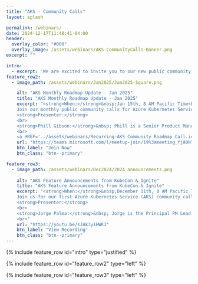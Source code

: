 ```yaml
---
title: "AKS - Community Calls"
layout: splash

permalink: /webinars/
date: 2024-12-17T11:48:41-04:00
header:
  overlay_color: "#000"
  overlay_image: /assets/webinars/AKS-CommunityCalls-Banner.png
excerpt: ""

intro: 
  - excerpt: 'We are excited to invite you to our new public community calls for Azure Kubernetes Service (AKS). These sessions will be a great opportunity to discuss the product roadmap, witness demos of new features, provide feedback, and get your product questions answered. '
feature_row2:
  - image_path: /assets/webinars/Jan2025/Jan2025-Square.png

    alt: "AKS Monthly Roadmap Update - Jan 2025"
    title: "AKS Monthly Roadmap Update - Jan 2025"
    excerpt: "<strong>When:</strong>&nbsp;Jan 15th, 8 AM Pacific Time<br><br>
    Join our monthly public community calls for Azure Kubernetes Service to discuss product roadmap, see demos of new features, provide feedback, and learn from others’ experience with AKS. <br>Azure Kubernetes Service has a public <a href='https://github.com/orgs/Azure/projects/685/views/1'>feature roadmap</a> &nbsp; that outlines features that are in development, available for public preview, and generally available. This roadmap will be reviewed in each community call. <br><br>
    <strong>Presenter:</strong>
    <br>
    <strong>Phill Gibson:</strong>&nbsp; Phill is a Senior Product Manager at Microsoft, specializing in cloud native tools and technology within the open-source division. With a diverse background in software development, systems architecture, consulting, and product management, Phill has contributed to numerous open-source projects throughout his career.
    <br>
    <a HREF='../assets/webinars/Recurring-AKS Community Roadmap Call.ics'>Add Event to my calendar</a>"
    url: "https://teams.microsoft.com/l/meetup-join/19%3ameeting_YjA0NTdiNjItOGU1OS00MTQwLWJlZjUtNjNmYzIzOWYyZTYy%40thread.v2/0?context=%7b%22Tid%22%3a%2272f988bf-86f1-41af-91ab-2d7cd011db47%22%2c%22Oid%22%3a%22e3e368ba-66aa-4e1b-86f6-63f9c1a9ac62%22%7d"
    btn_label: "Join Now"
    btn_class: "btn--primary"

feature_row3:
  - image_path: /assets/webinars/Dec2024/2024 announcements.png
    
    alt: "AKS Feature Announcements from KubeCon & Ignite"
    title: "AKS Feature Announcements from KubeCon & Ignite"
    excerpt: "<strong>When:</strong>&nbsp;December 11th, 8 AM Pacific Time<br><br>
    Join us for our first Azure Kubernetes Service (AKS) community call. We'll be reviewing all the exciting announcements and updates from KubeCon North America and Microsoft Ignite. <br><br>
    <strong>Presenter:</strong>
    <br>
    <strong>Jorge Palma:</strong>&nbsp; Jorge is the Principal PM Lead for AKS, driving it to be Azure's fastest growing B2B service. He has held various roles in Azure since 2012 and has founded two successful startups. Jorge has a passion for helping organizations and individuals grow and succeed leveraging the cloud and Kubernetes.
    <br>"
    url: "https://youtu.be/sJAk3yIHWKI"
    btn_label: "View Recording"
    btn_class: "btn--primary"
---
```



  {% include feature_row id="intro" type="justified" %}

{% include feature_row id="feature_row2" type="left" %}

{% include feature_row id="feature_row3" type="left" %}
